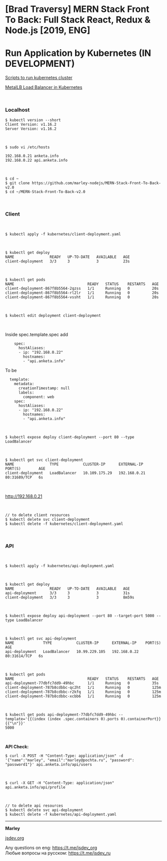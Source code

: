# [Brad Traversy] MERN Stack Front To Back: Full Stack React, Redux &amp; Node.js [2019, ENG]

# Run Application by Kubernetes (IN DEVELOPMENT)

<a href="https://sysadm.ru/linux/servers/containers/kubernetes/kubeadm/prepared-cluster/">Scripts to run kubernetes cluster</a>

<a href="https://sysadm.ru/linux/servers/containers/kubernetes/kubeadm/metal-load-balancer/">MetalLB Load Balancer in Kubernetes</a>

<br/>

### Localhost

    $ kubectl version --short
    Client Version: v1.16.2
    Server Version: v1.16.2

<br/>

    $ sudo vi /etc/hosts

    192.168.0.21 anketa.info
    192.168.0.22 api.anketa.info

<br/>

    $ cd ~
    $ git clone https://github.com/marley-nodejs/MERN-Stack-Front-To-Back-v2.0
    $ cd ~/MERN-Stack-Front-To-Back-v2.0

<br/>

### Client

<br/>

    $ kubectl apply -f kubernetes/client-deployment.yaml

<br/>

    $ kubectl get deploy
    NAME                READY   UP-TO-DATE   AVAILABLE   AGE
    client-deployment   3/3     3            3           23s

<br/>

    $ kubectl get pods
    NAME                                 READY   STATUS    RESTARTS   AGE
    client-deployment-867f8b5564-2qzss   1/1     Running   0          20s
    client-deployment-867f8b5564-rl2lr   1/1     Running   0          20s
    client-deployment-867f8b5564-vssht   1/1     Running   0          20s

<br/>

    $ kubectl edit deployment client-deployment

<br/>

Inside spec.template.spec add

```
    spec:
      hostAliases:
      - ip: "192.168.0.22"
        hostnames:
        - "api.anketa.info"
```

To be

```
  template:
    metadata:
      creationTimestamp: null
      labels:
        component: web
    spec:
      hostAliases:
      - ip: "192.168.0.22"
        hostnames:
        - "api.anketa.info"
```

<br/>

    $ kubectl expose deploy client-deployment --port 80 --type LoadBalancer

<br/>

    $ kubectl get svc client-deployment
    NAME                TYPE           CLUSTER-IP      EXTERNAL-IP    PORT(S)        AGE
    client-deployment   LoadBalancer   10.109.175.29   192.168.0.21   80:31689/TCP   6s

<br/>

http://192.168.0.21

<br/>

    // to delete client resources
    $ kubectl delete svc client-deployment
    $ kubectl delete -f kubernetes/client-deployment.yaml

<br/>

### API

<br/>

    $ kubectl apply -f kubernetes/api-deployment.yaml

<br/>

    $ kubectl get deploy
    NAME                READY   UP-TO-DATE   AVAILABLE   AGE
    api-deployment      3/3     3            3           31s
    client-deployment   3/3     3            3           8m59s

<br/>

    $ kubectl expose deploy api-deployment --port 80 --target-port 5000 --type LoadBalancer

<br/>

    $ kubectl get svc api-deployment
    NAME             TYPE           CLUSTER-IP      EXTERNAL-IP    PORT(S)        AGE
    api-deployment   LoadBalancer   10.99.229.105   192.168.0.22   80:31614/TCP   6s

<br/>

    $ kubectl get pods
    NAME                                 READY   STATUS    RESTARTS   AGE
    api-deployment-77dbfc7dd9-49hbc      1/1     Running   0          35s
    client-deployment-787b8cdbbc-qc2ht   1/1     Running   0          125m
    client-deployment-787b8cdbbc-r2kfq   1/1     Running   0          125m
    client-deployment-787b8cdbbc-xcbb6   1/1     Running   0          125m

<br/>

    $ kubectl get pods api-deployment-77dbfc7dd9-49hbc --template='{{(index (index .spec.containers 0).ports 0).containerPort}}{{"\n"}}'
    5000

<br/>

**API Check:**

    $ curl -X POST -H "Content-Type: application/json" -d '{"name":"marley", "email":"marley@pochta.ru", "password": "password1"}' api.anketa.info/api/users

<br/>

    $ curl -X GET -H "Content-Type: application/json" api.anketa.info/api/profile

<br/>

    // to delete api resources
    $ kubectl delete svc api-deployment
    $ kubectl delete -f kubernetes/api-deployment.yaml

<!--
    kubectl uncordon node1.k8s && kubectl cordon node2.k8s
-->

---

**Marley**

<a href="https://jsdev.org">jsdev.org</a>

Any questions on eng: https://t.me/jsdev_org  
Любые вопросы на русском: https://t.me/jsdev_ru
